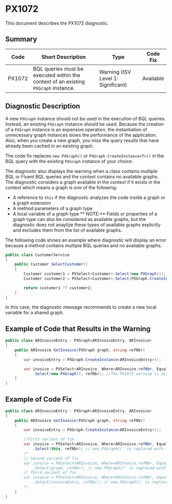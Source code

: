 # PX1072
This document describes the PX1072 diagnostic.

## Summary

| Code   | Short Description                                                                  | Type                           | Code Fix  | 
| ------ | ---------------------------------------------------------------------------------- | ------------------------------ | --------- | 
| PX1072 | BQL queries must be executed within the context of an existing `PXGraph` instance. | Warning (ISV Level 1: Significant) | Available | 

## Diagnostic Description
A new `PXGraph` instance should not be used in the execution of BQL queries. Instead, an existing `PXGraph` instance should be used. Because the creation of a `PXGraph` instance is an expensive operation, the instantiation of unnecessary graph instances slows the performance of the application. Also, when you create a new graph, you miss the query results that have already been cached in an existing graph.

The code fix replaces `new PXGraph()` or `PXGraph.CreateInstance<T>()` in the BQL query with the existing `PXGraph` instance of your choice.

The diagnostic also displays the warning when a class contains multiple BQL or Fluent BQL queries and the context contains no available graphs.
The diagnostic considers a graph available in the context if it exists in the context which means a graph is one of the following:
 - A reference to `this` if the diagnostic analyzes the code inside a graph or a graph extension
 - A method parameters of a graph type
 - A local variable of a graph type
 ** NOTE:** Fields or properties of a graph type can also be considered as available graphs, but the diagnostic does not anaylize these types of available graphs explicitly and excludes them from the list of available graphs. 

The following code shows an example where diagnostic will display an error because a method contains multiple BQL queries and no available graphs.
```C#
public class CustomerService
{
	public Customer SelectCustomer()
	{
		Customer customer1 = PXSelect<Customer>.Select(new PXGraph());								// Report diagnostic
		Customer customer2 = PXSelect<Customer>.Select(PXGraph.CreateInstance<CustomerMaint>());    // Report diagnostic

		return customer1 ?? customer2;
	}
}
```
In this case, the diagnostic message recommends to create a new local variable for a shared graph.

## Example of Code that Results in the Warning

```C#
public class ARInvoiceEntry : PXGraph<ARInvoiceEntry, ARInvoice>
{
	public ARInvoice GetInvoice(PXGraph graph, string refNbr)
	{
		var invoiceEntry = PXGraph.CreateInstance<ARInvoiceEntry>();

		var invoice = PXSelect<ARInvoice, Where<ARInvoice.refNbr, Equal<Required<ARInvoice.refNbr>>>>
			.Select(new PXGraph(), refNbr); //The PX1072 warning is displayed for this line.
	}
}
```

## Example of Code Fix

```C#
public class ARInvoiceEntry : PXGraph<ARInvoiceEntry, ARInvoice>
{
	public ARInvoice GetInvoice(PXGraph graph, string refNbr)
	{
		var invoiceEntry = PXGraph.CreateInstance<ARInvoiceEntry>();

        //First variant of fix
		var invoice = PXSelect<ARInvoice, Where<ARInvoice.refNbr, Equal<Required<ARInvoice.refNbr>>>>
			.Select(this, refNbr); //`new PXGraph()` is replaced with the `this` instance.
        /*
        // Second variant of fix
        var invoice = PXSelect<ARInvoice, Where<ARInvoice.refNbr, Equal<Required<ARInvoice.refNbr>>>>
			.Select(graph, refNbr); //`new PXGraph()` is replaced with the `graph` instance. 
        // Third variant of fix
        var invoice = PXSelect<ARInvoice, Where<ARInvoice.refNbr, Equal<Required<ARInvoice.refNbr>>>>
			.Select(invoiceEntry, refNbr); //`new PXGraph()` is replaced with the `invoiceEntry` instance. 
        */
	}
}
```